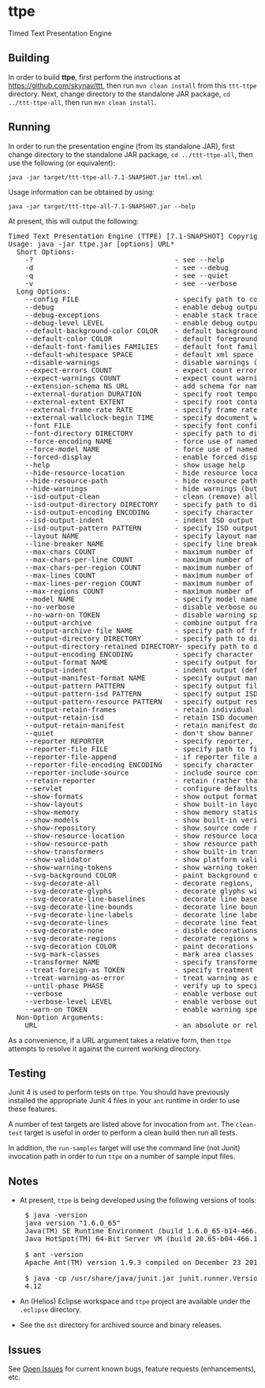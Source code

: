# ttpe

Timed Text Presentation Engine

## Building

In order to build **ttpe**, first perform the instructions at https://github.com/skynav/ttt, then run `mvn clean install` from this `ttt-ttpe` directory.
Next, change directory to the standalone JAR package, ``cd ../ttt-ttpe-all``, then run `mvn clean install`.

## Running

In order to run the presentation engine (from its standalone JAR), first change directory to the standalone JAR package, ``cd ../ttt-ttpe-all``,
then use the following (or equivalent):

`java -jar target/ttt-ttpe-all-7.1-SNAPSHOT.jar ttml.xml`

Usage information can be obtained by using:

`java -jar target/ttt-ttpe-all-7.1-SNAPSHOT.jar --help`

At present, this will output the following:

<pre>
Timed Text Presentation Engine (TTPE) [7.1-SNAPSHOT] Copyright 2014-19 Skynav, Inc.
Usage: java -jar ttpe.jar [options] URL*
  Short Options:
    -?                                  - see --help
    -d                                  - see --debug
    -q                                  - see --quiet
    -v                                  - see --verbose
  Long Options:
    --config FILE                       - specify path to configuration file
    --debug                             - enable debug output (may be specified multiple times to increase debug level)
    --debug-exceptions                  - enable stack traces on exceptions (implies --debug)
    --debug-level LEVEL                 - enable debug output at specified level (default: 0)
    --default-background-color COLOR    - default background color (default: "[0.0,0.0,0.0,0.0]")
    --default-color COLOR               - default foreground color (default: [1.0,1.0,1.0,1.0]")
    --default-font-families FAMILIES    - default font families (default: "[Noto Sans]")
    --default-whitespace SPACE          - default xml space treatment ("default"|"preserve"; default: "default")
    --disable-warnings                  - disable warnings (both hide and don't count warnings)
    --expect-errors COUNT               - expect count errors or -1 meaning unspecified expectation (default: -1)
    --expect-warnings COUNT             - expect count warnings or -1 meaning unspecified expectation (default: -1)
    --extension-schema NS URL           - add schema for namespace NS at location URL to grammar pool (may be specified multiple times)
    --external-duration DURATION        - specify root temporal extent duration for document processing context
    --external-extent EXTENT            - specify root container region extent for document processing context
    --external-frame-rate RATE          - specify frame rate for document processing context
    --external-wallclock-begin TIME     - specify document wallclock begin time for document processing context
    --font FILE                         - specify font configuration file
    --font-directory DIRECTORY          - specify path to directory where font configuration files are located
    --force-encoding NAME               - force use of named character encoding, overriding default and resource specified encoding
    --force-model NAME                  - force use of named model, overriding default model and resource specified model
    --forced-display                    - enable forced display mode
    --help                              - show usage help
    --hide-resource-location            - hide resource location (default: show)
    --hide-resource-path                - hide resource path (default: show)
    --hide-warnings                     - hide warnings (but count them)
    --isd-output-clean                  - clean (remove) all files in output directory prior to writing ISD output
    --isd-output-directory DIRECTORY    - specify path to directory where ISD output is to be written
    --isd-output-encoding ENCODING      - specify character encoding of ISD output (default: UTF-8)
    --isd-output-indent                 - indent ISD output (default: no indent)
    --isd-output-pattern PATTERN        - specify ISD output file name pattern (default: 'isd00000')
    --layout NAME                       - specify layout name (default: basic)
    --line-breaker NAME                 - specify line breaker name (default: "uax14")
    --max-chars COUNT                   - maximum number of characters in canvas (default: no limit)
    --max-chars-per-line COUNT          - maximum number of characters in a line (default: no limit)
    --max-chars-per-region COUNT        - maximum number of characters in a region (default: no limit)
    --max-lines COUNT                   - maximum number of lines in canvas (default: no limit)
    --max-lines-per-region COUNT        - maximum number of lines in a region (default: no limit)
    --max-regions COUNT                 - maximum number of regions in canvas (default: no limit)
    --model NAME                        - specify model name (default: ttml1)
    --no-verbose                        - disable verbose output (resets verbosity level to 0)
    --no-warn-on TOKEN                  - disable warning specified by warning TOKEN, where multiple instances of this option may be specified
    --output-archive                    - combine output frames into frames archive file
    --output-archive-file NAME          - specify path of frames archive file
    --output-directory DIRECTORY        - specify path to directory where output is to be written
    --output-directory-retained DIRECTORY- specify path to directory where retained output is to be written, in which case only single input URI may be specified
    --output-encoding ENCODING          - specify character encoding of output (default: UTF-8)
    --output-format NAME                - specify output format name (default: xml)
    --output-indent                     - indent output (default: no indent)
    --output-manifest-format NAME       - specify output manifest format name (default: simple)
    --output-pattern PATTERN            - specify output file name pattern
    --output-pattern-isd PATTERN        - specify output ISD file name pattern
    --output-pattern-resource PATTERN   - specify output resource file name pattern
    --output-retain-frames              - retain individual frame files after archiving
    --output-retain-isd                 - retain ISD documents
    --output-retain-manifest            - retain manifest document
    --quiet                             - don't show banner
    --reporter REPORTER                 - specify reporter, where REPORTER is null|text|xml (default: text)
    --reporter-file FILE                - specify path to file to which reporter output is to be written
    --reporter-file-append              - if reporter file already exists, then append output to it
    --reporter-file-encoding ENCODING   - specify character encoding of reporter output (default: utf-8)
    --reporter-include-source           - include source context in report messages
    --retain-reporter                   - retain (rather than reset) reporter upon run completion
    --servlet                           - configure defaults for servlet operation
    --show-formats                      - show output formats
    --show-layouts                      - show built-in layouts
    --show-memory                       - show memory statistics
    --show-models                       - show built-in verification models (use with --verbose to show more details)
    --show-repository                   - show source code repository information
    --show-resource-location            - show resource location (default: show)
    --show-resource-path                - show resource path (default: show)
    --show-transformers                 - show built-in transformers (use with --verbose to show more details)
    --show-validator                    - show platform validator information
    --show-warning-tokens               - show warning tokens (use with --verbose to show more details)
    --svg-background COLOR              - paint background of specified color into root region (default: transparent)
    --svg-decorate-all                  - decorate regions, lines, glyphs
    --svg-decorate-glyphs               - decorate glyphs with bounding box
    --svg-decorate-line-baselines       - decorate line baselines
    --svg-decorate-line-bounds          - decorate line bounding boxes
    --svg-decorate-line-labels          - decorate line labels
    --svg-decorate-lines                - decorate line features (bounding baselines, boxes, labels)
    --svg-decorate-none                 - disble decorations on regions, lines, glyphs
    --svg-decorate-regions              - decorate regions with bounding box
    --svg-decoration COLOR              - paint decorations using specified color (default: color contrasting with specified background or black)
    --svg-mark-classes                  - mark area classes
    --transformer NAME                  - specify transformer name (default: isd)
    --treat-foreign-as TOKEN            - specify treatment for foreign namespace vocabulary, where TOKEN is error|warning|info|allow (default: warning)
    --treat-warning-as-error            - treat warning as error (overrides --disable-warnings)
    --until-phase PHASE                 - verify up to specified phase, where PHASE is none|resource|wellformedness|validity|semantics|all (default: all)
    --verbose                           - enable verbose output (may be specified multiple times to increase verbosity level)
    --verbose-level LEVEL               - enable verbose output at specified level (default: 0)
    --warn-on TOKEN                     - enable warning specified by warning TOKEN, where multiple instances of this option may be specified
  Non-Option Arguments:
    URL                                 - an absolute or relative URL; if relative, resolved against current working directory
</pre>

As a convenience, if a URL argument takes a relative form, then `ttpe` attempts to resolve it against the current working directory.

## Testing

Junit 4 is used to perform tests on `ttpe`. You should have previously installed the appropriate Junit 4 files in your `ant` runtime in order to use these features.

A number of test targets are listed above for invocation from `ant`. The `clean-test` target is useful in order to perform a clean build then run all tests.

In addition, the `run-samples` target will use the command line (not Junit) invocation path in order to run `ttpe` on a number of sample input files.

## Notes

 * At present, `ttpe` is being developed using the following versions of tools:

<pre>
    $ java -version
    java version "1.6.0_65"
    Java(TM) SE Runtime Environment (build 1.6.0_65-b14-466.1-11M4716)
    Java HotSpot(TM) 64-Bit Server VM (build 20.65-b04-466.1, mixed mode)

    $ ant -version
    Apache Ant(TM) version 1.9.3 compiled on December 23 2013

    $ java -cp /usr/share/java/junit.jar junit.runner.Version
    4.12
</pre>

 * An (Helios) Eclipse workspace and `ttpe` project are available under the `.eclipse` directory.

 * See the `dst` directory for archived source and binary releases.

## Issues

See [Open Issues](http://github.com/skynav/ttpe/issues?state=open) for current known bugs, feature requests (enhancements), etc.

